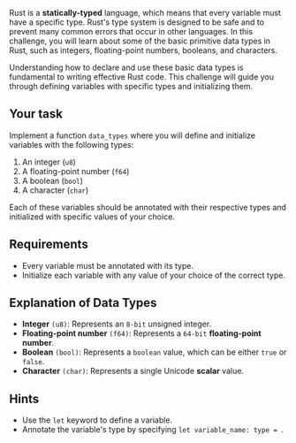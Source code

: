 Rust is a **statically-typed** language, which means that every variable must have a specific type. Rust's type system is designed to be safe and to prevent many common errors that occur in other languages. In this challenge, you will learn about some of the basic primitive data types in Rust, such as integers, floating-point numbers, booleans, and characters.

Understanding how to declare and use these basic data types is fundamental to writing effective Rust code. This challenge will guide you through defining variables with specific types and initializing them.

## Your task

Implement a function `data_types` where you will define and initialize variables with the following types:

1. An integer (`u8`)
2. A floating-point number (`f64`)
3. A boolean (`bool`)
4. A character (`char`)

Each of these variables should be annotated with their respective types and initialized with specific values of your choice.

## Requirements

- Every variable must be annotated with its type.
- Initialize each variable with any value of your choice of the correct type.

## Explanation of Data Types

- **Integer** `(u8)`: Represents an `8-bit` unsigned integer.
- **Floating-point number** `(f64)`: Represents a `64-bit` **floating-point number**.
- **Boolean** `(bool)`: Represents a `boolean` value, which can be either `true` or `false`.
- **Character** `(char)`: Represents a single Unicode **scalar** value.

## Hints

- Use the `let` keyword to define a variable.
- Annotate the variable's type by specifying `let variable_name: type = `.
